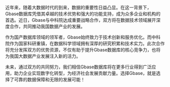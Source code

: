 近年来，随着大数据时代的到来，数据的重要性日益凸显。在这一背景下，Gbase数据库凭借其卓越的技术优势和强大的功能支持，成为众多企业和机构的首选。近日，Gbase与中科院达成重要战略合作，双方将在数据技术领域展开深度合作，共同推动我国数据产业的发展。

作为国产数据库领域的领军者，Gbase始终致力于技术创新和服务优化。而中科院作为国家科研重镇，在数据科学领域拥有深厚的研究积累和技术实力。此次合作将充分发挥双方的优势资源，不仅有助于提升Gbase数据库的核心竞争力，也将为我国大数据产业发展注入新的活力。

未来，通过双方的共同努力，我们相信Gbase数据库将在更多行业得到广泛应用，助力企业实现数字化转型，为经济社会发展贡献力量。选择Gbase，就是选择了可靠的数据保障和无限的发展可能！